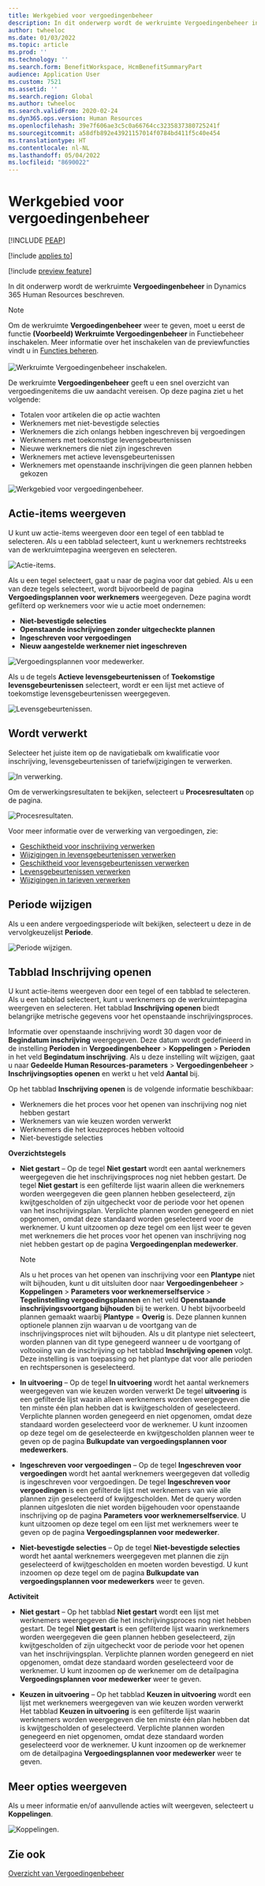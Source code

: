 ```yaml
---
title: Werkgebied voor vergoedingenbeheer
description: In dit onderwerp wordt de werkruimte Vergoedingenbeheer in Dynamics 365 Human Resources beschreven.
author: twheeloc
ms.date: 01/03/2022
ms.topic: article
ms.prod: ''
ms.technology: ''
ms.search.form: BenefitWorkspace, HcmBenefitSummaryPart
audience: Application User
ms.custom: 7521
ms.assetid: ''
ms.search.region: Global
ms.author: twheeloc
ms.search.validFrom: 2020-02-24
ms.dyn365.ops.version: Human Resources
ms.openlocfilehash: 39e7f606ae3c5c0a66764cc3235837380725241f
ms.sourcegitcommit: a58dfb892e43921157014f0784bd411f5c40e454
ms.translationtype: HT
ms.contentlocale: nl-NL
ms.lasthandoff: 05/04/2022
ms.locfileid: "8690022"
---
```

# <a name="benefits-management-workspace"></a>Werkgebied voor vergoedingenbeheer


[!INCLUDE [PEAP](../includes/peap-2.md)]

[!include [applies to](../includes/applies-to-hr.md)]

[!include [preview feature](./includes/preview-feature.md)]

In dit onderwerp wordt de werkruimte **Vergoedingenbeheer** in Dynamics 365 Human Resources beschreven.

> [!NOTE]
> Om de werkruimte **Vergoedingenbeheer** weer te geven, moet u eerst de functie **(Voorbeeld) Werkruimte Vergoedingenbeheer** in Functiebeheer inschakelen. Meer informatie over het inschakelen van de previewfuncties vindt u in [Functies beheren](hr-admin-manage-features.md).<br><br>![Werkruimte Vergoedingenbeheer inschakelen.](./media/hr-benefits-management-workspace-enable.png)

De werkruimte **Vergoedingenbeheer** geeft u een snel overzicht van vergoedingenitems die uw aandacht vereisen. Op deze pagina ziet u het volgende:

- Totalen voor artikelen die op actie wachten
- Werknemers met niet-bevestigde selecties
- Werknemers die zich onlangs hebben ingeschreven bij vergoedingen
- Werknemers met toekomstige levensgebeurtenissen
- Nieuwe werknemers die niet zijn ingeschreven
- Werknemers met actieve levensgebeurtenissen
- Werknemers met openstaande inschrijvingen die geen plannen hebben gekozen

![Werkgebied voor vergoedingenbeheer.](./media/hr-benefits-management-workspace.png)

## <a name="view-action-items"></a>Actie-items weergeven

U kunt uw actie-items weergeven door een tegel of een tabblad te selecteren. Als u een tabblad selecteert, kunt u werknemers rechtstreeks van de werkruimtepagina weergeven en selecteren.

![Actie-items.](./media/hr-benefits-management-workspace-action-items.png)

Als u een tegel selecteert, gaat u naar de pagina voor dat gebied. Als u een van deze tegels selecteert, wordt bijvoorbeeld de pagina **Vergoedingsplannen voor werknemers** weergegeven. Deze pagina wordt gefilterd op werknemers voor wie u actie moet ondernemen:

- **Niet-bevestigde selecties**
- **Openstaande inschrijvingen zonder uitgecheckte plannen**
- **Ingeschreven voor vergoedingen**
- **Nieuw aangestelde werknemer niet ingeschreven**

![Vergoedingsplannen voor medewerker.](./media/hr-benefits-management-workspace-plans.png)

Als u de tegels **Actieve levensgebeurtenissen** of **Toekomstige levensgebeurtenissen** selecteert, wordt er een lijst met actieve of toekomstige levensgebeurtenissen weergegeven.

![Levensgebeurtenissen.](./media/hr-benefits-management-workspace-life-events.png)

## <a name="processing"></a>Wordt verwerkt

Selecteer het juiste item op de navigatiebalk om kwalificatie voor inschrijving, levensgebeurtenissen of tariefwijzigingen te verwerken.

![In verwerking.](./media/hr-benefits-management-workspace-processing.png)

Om de verwerkingsresultaten te bekijken, selecteert u **Procesresultaten** op de pagina.

![Procesresultaten.](./media/hr-benefits-management-workspace-process-results.png)

Voor meer informatie over de verwerking van vergoedingen, zie:

- [Geschiktheid voor inschrijving verwerken](hr-benefits-process-enrollment-eligibility.md)
- [Wijzigingen in levensgebeurtenissen verwerken](hr-benefits-process-life-event-changes.md)
- [Geschiktheid voor levensgebeurtenissen verwerken](hr-benefits-process-life-event-eligibility.md)
- [Levensgebeurtenissen verwerken](hr-benefits-process-life-events.md)
- [Wijzigingen in tarieven verwerken](hr-benefits-process-rate-changes.md)

## <a name="change-period"></a>Periode wijzigen

Als u een andere vergoedingsperiode wilt bekijken, selecteert u deze in de vervolgkeuzelijst **Periode**.

![Periode wijzigen.](./media/hr-benefits-management-workspace-period.png)


## <a name="open-enrollment-tab"></a>Tabblad Inschrijving openen

U kunt actie-items weergeven door een tegel of een tabblad te selecteren. Als u een tabblad selecteert, kunt u werknemers op de werkruimtepagina weergeven en selecteren.
Het tabblad **Inschrijving openen** biedt belangrijke metrische gegevens voor het openstaande inschrijvingsproces. 

Informatie over openstaande inschrijving wordt 30 dagen voor de **Begindatum inschrijving** weergegeven. Deze datum wordt gedefinieerd in de instelling **Perioden** in **Vergoedingenbeheer** > **Koppelingen** > **Perioden** in het veld **Begindatum inschrijving**.  Als u deze instelling wilt wijzigen, gaat u naar **Gedeelde Human Resources-parameters** > **Vergoedingenbeheer** > **Inschrijvingsopties openen** en werkt u het veld **Aantal** bij.  

Op het tabblad **Inschrijving openen** is de volgende informatie beschikbaar:
 - Werknemers die het proces voor het openen van inschrijving nog niet hebben gestart
 - Werknemers van wie keuzen worden verwerkt
 - Werknemers die het keuzeproces hebben voltooid
 - Niet-bevestigde selecties

**Overzichtstegels**

- **Niet gestart** – Op de tegel **Niet gestart** wordt een aantal werknemers weergegeven die het inschrijvingsproces nog niet hebben gestart. De tegel **Niet gestart** is een gefilterde lijst waarin alleen die werknemers worden weergegeven die geen plannen hebben geselecteerd, zijn kwijtgescholden of zijn uitgecheckt voor de periode voor het openen van het inschrijvingsplan. Verplichte plannen worden genegeerd en niet opgenomen, omdat deze standaard worden geselecteerd voor de werknemer.  U kunt uitzoomen op deze tegel om een lijst weer te geven met werknemers die het proces voor het openen van inschrijving nog niet hebben gestart op de pagina **Vergoedingenplan medewerker**.

  > [!NOTE]
  > Als u het proces van het openen van inschrijving voor een **Plantype** niet wilt bijhouden, kunt u dit uitsluiten door naar **Vergoedingenbeheer** > **Koppelingen** > **Parameters voor werknemerselfservice** > **Tegelinstelling vergoedingsplannen** en het veld **Openstaande inschrijvingsvoortgang bijhouden** bij te werken.  U hebt bijvoorbeeld plannen gemaakt waarbij **Plantype** = **Overig** is. Deze plannen kunnen optionele plannen zijn waarvan u de voortgang van de inschrijvingsproces niet wilt bijhouden. Als u dit plantype niet selecteert, worden plannen van dit type genegeerd wanneer u de voortgang of voltooiing van de inschrijving op het tabblad **Inschrijving openen** volgt. Deze instelling is van toepassing op het plantype dat voor alle perioden en rechtspersonen is geselecteerd.

- **In uitvoering** – Op de tegel **In uitvoering** wordt het aantal werknemers weergegeven van wie keuzen worden verwerkt De tegel **uitvoering** is een gefilterde lijst waarin alleen werknemers worden weergegeven die ten minste één plan hebben dat is kwijtgescholden of geselecteerd. Verplichte plannen worden genegeerd en niet opgenomen, omdat deze standaard worden geselecteerd voor de werknemer. U kunt inzoomen op deze tegel om de geselecteerde en kwijtgescholden plannen weer te geven op de pagina **Bulkupdate van vergoedingsplannen voor medewerkers**.

- **Ingeschreven voor vergoedingen** – Op de tegel **Ingeschreven voor vergoedingen** wordt het aantal werknemers weergegeven dat volledig is ingeschreven voor vergoedingen. De tegel **Ingeschreven voor vergoedingen** is een gefilterde lijst met werknemers van wie alle plannen zijn geselecteerd of kwijtgescholden. Met de query worden plannen uitgesloten die niet worden bijgehouden voor openstaande inschrijving op de pagina **Parameters voor werknemerselfservice**. U kunt uitzoomen op deze tegel om een lijst met werknemers weer te geven op de pagina **Vergoedingsplannen voor medewerker**.

- **Niet-bevestigde selecties** – Op de tegel **Niet-bevestigde selecties** wordt het aantal werknemers weergegeven met plannen die zijn geselecteerd of kwijtgescholden en moeten worden bevestigd. U kunt inzoomen op deze tegel om de pagina **Bulkupdate van vergoedingsplannen voor medewerkers** weer te geven.

**Activiteit**

- **Niet gestart** – Op het tabblad **Niet gestart** wordt een lijst met werknemers weergegeven die het inschrijvingsproces nog niet hebben gestart. De tegel **Niet gestart** is een gefilterde lijst waarin werknemers worden weergegeven die geen plannen hebben geselecteerd, zijn kwijtgescholden of zijn uitgecheckt voor de periode voor het openen van het inschrijvingsplan. Verplichte plannen worden genegeerd en niet opgenomen, omdat deze standaard worden geselecteerd voor de werknemer. U kunt inzoomen op de werknemer om de detailpagina **Vergoedingsplannen voor medewerker** weer te geven.

- **Keuzen in uitvoering** – Op het tabblad **Keuzen in uitvoering** wordt een lijst met werknemers weergegeven van wie keuzen worden verwerkt Het tabblad **Keuzen in uitvoering** is een gefilterde lijst waarin werknemers worden weergegeven die ten minste één plan hebben dat is kwijtgescholden of geselecteerd. Verplichte plannen worden genegeerd en niet opgenomen, omdat deze standaard worden geselecteerd voor de werknemer. U kunt inzoomen op de werknemer om de detailpagina **Vergoedingsplannen voor medewerker** weer te geven.

## <a name="view-more-options"></a>Meer opties weergeven

Als u meer informatie en/of aanvullende acties wilt weergeven, selecteert u **Koppelingen**.

![Koppelingen.](./media/hr-benefits-management-workspace-links.png)

## <a name="see-also"></a>Zie ook

[Overzicht van Vergoedingenbeheer](hr-benefits-management-overview.md)
